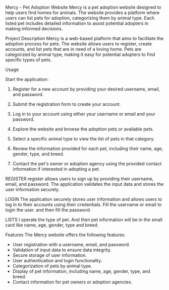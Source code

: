 Mercy - Pet Adoption Website
Mercy is a pet adoption website designed to help users find homes for animals. The website provides a platform where users can list pets for adoption, categorizing them by animal type. Each listed pet includes detailed information to assist potential adopters in making informed decisions.

Project Description
Mercy is a web-based platform that aims to facilitate the adoption process for pets. The website allows users to register, create accounts, and list pets that are in need of a loving home. Pets are categorized by animal type, making it easy for potential adopters to find specific types of pets.

Usage

Start the application:

1. Register for a new account by providing your desired username, email, and password.

2. Submit the registration form to create your account.

3. Log in to your account using either your username or email and your password.

4. Explore the website and browse the adoption pets or available pets.

5. Select a specific animal type to view the list of pets in that category.

6. Review the information provided for each pet, including their name, age, gender, type, and breed.

7. Contact the pet's owner or adoption agency using the provided contact information if interested in adopting a pet.

REGISTER
register allows users to sign up by providing their username, email, and password. The application validates the input data and stores the user information securely.

LOGIN
The application securely stores user information and allows users to log in to their accounts using their credentials. Fill the username or email to login the user. and then fill the password.

LISTS
I sperate the type of pet. And then pet information will be in the small card like name, age, gender, type and breed.

Features
The Mercy website offers the following features:

- User registration with a username, email, and password.
- Validation of input data to ensure data integrity.
- Secure storage of user information.
- User authentication and login functionality.
- Categorization of pets by animal type.
- Display of pet information, including name, age, gender, type, and breed.
- Contact information for pet owners or adoption agencies.
